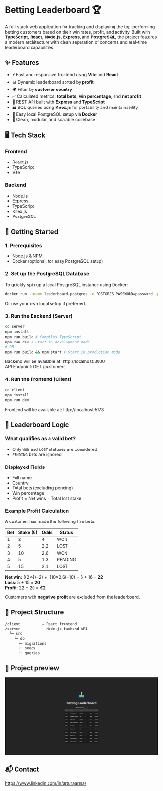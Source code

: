 # Betting Leaderboard 🏆

A full-stack web application for tracking and displaying the top-performing betting customers based on their win rates, profit, and activity. Built with **TypeScript**, **React**, **Node.js**, **Express**, and **PostgreSQL**, the project features a modern architecture with clean separation of concerns and real-time leaderboard capabilities.

## ✨ Features

* ⚡ Fast and responsive frontend using **Vite** and **React**
* 📊 Dynamic leaderboard sorted by **profit**
* 🌍 Filter by **customer country**
* ✅ Calculated metrics: **total bets**, **win percentage**, and **net profit**
* 🔌 REST API built with **Express** and **TypeScript**
* 🗃️ SQL queries using **Knex.js** for portability and maintainability
* 🐳 Easy local PostgreSQL setup via **Docker**
* 🔧 Clean, modular, and scalable codebase

## 🖥️ Tech Stack

### **Frontend**
* React.js
* TypeScript
* Vite

### **Backend**
* Node.js
* Express
* TypeScript
* Knex.js
* PostgreSQL

## 🚀 Getting Started

### 1. Prerequisites
* Node.js & NPM
* Docker (optional, for easy PostgreSQL setup)

### 2. Set up the PostgreSQL Database
To quickly spin up a local PostgreSQL instance using Docker:

```bash
docker run --name leaderboard-postgres -e POSTGRES_PASSWORD=password -p 5432:5432 -d postgres
```

Or use your own local setup if preferred.

### 3. Run the Backend (Server)

```bash
cd server
npm install
npm run build # Compiles TypeScript
npm run dev # Start in development mode
# OR
npm run build && npm start # Start in production mode
```

Backend will be available at: http://localhost:3000  
API Endpoint: GET /customers

### 4. Run the Frontend (Client)

```bash
cd client
npm install
npm run dev
```

Frontend will be available at: http://localhost:5173

## 🧠 Leaderboard Logic

### What qualifies as a valid bet?
* Only `WON` and `LOST` statuses are considered
* `PENDING` bets are ignored

### Displayed Fields
* Full name
* Country
* Total bets (excluding pending)
* Win percentage
* Profit = Net wins − Total lost stake

### Example Profit Calculation
A customer has made the following five bets:

| Bet | Stake (€) | Odds | Status |
|-----|-----------|------|--------|
| 1 | 2 | 4 | WON |
| 2 | 5 | 2.2 | LOST |
| 3 | 10 | 2.6 | WON |
| 4 | 5 | 1.3 | PENDING |
| 5 | 15 | 2.1 | LOST |

**Net win:** ((2×4)−2) + ((10×2.6)−10) = 6 + 16 = **22**  
**Loss:** 5 + 15 = **20**  
**Profit:** 22 − 20 = **€2**

Customers with **negative profit** are excluded from the leaderboard.

## 📁 Project Structure

```
/client          → React frontend
/server          → Node.js backend API
  └─ src
    └─ db
      ├─ migrations
      ├─ seeds
      └─ queries
```

## 📸 Project preview
![UI](image.png)

## 📬 Contact
https://www.linkedin.com/in/arturaarma/

